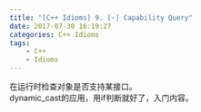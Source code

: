 ```yaml
---
title: "[C++ Idioms] 9. [-] Capability Query"
date: 2017-07-30 16:19:27
categories: C++ Idioms
tags:
    - C++
    - Idioms
---
```

在运行时检查对象是否支持某接口。<!--more-->  
dynamic_cast的应用，用if判断就好了，入门内容。  
